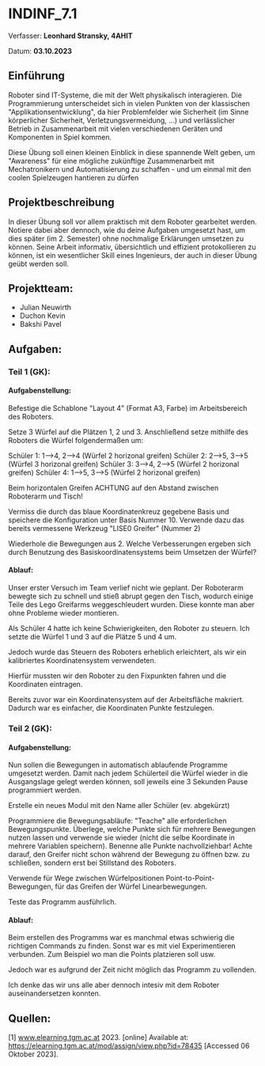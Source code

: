 # INDINF_7.1

Verfasser: **Leonhard Stransky, 4AHIT**

Datum: **03.10.2023**

## Einführung

Roboter sind IT-Systeme, die mit der Welt physikalisch interagieren. Die Programmierung unterscheidet sich in vielen Punkten von der klassischen "Applikationsentwicklung", da hier Problemfelder wie Sicherheit (im Sinne körperlicher Sicherheit, Verletzungsvermeidung, ...) und verlässlicher Betrieb in Zusammenarbeit mit vielen verschiedenen Geräten und Komponenten in Spiel kommen.

Diese Übung soll einen kleinen Einblick in diese spannende Welt geben, um "Awareness" für eine mögliche zukünftige Zusammenarbeit mit Mechatronikern und Automatisierung zu schaffen - und um einmal mit den coolen Spielzeugen hantieren zu dürfen

## Projektbeschreibung

In dieser Übung soll vor allem praktisch mit dem Roboter gearbeitet werden. Notiere dabei aber dennoch, wie du deine Aufgaben umgesetzt hast, um dies später (im 2. Semester) ohne nochmalige Erklärungen umsetzen zu können.
Seine Arbeit informativ, übersichtlich und effizient protokollieren zu können, ist ein wesentlicher Skill eines Ingenieurs, der auch in dieser Übung geübt werden soll.

## Projektteam:

- Julian Neuwirth
- Duchon Kevin
- Bakshi Pavel

## Aufgaben:

### Teil 1 (GK):

#### Aufgabenstellung:

Befestige die Schablone "Layout 4" (Format A3, Farbe) im Arbeitsbereich des Roboters.

Setze 3 Würfel auf die Plätzen 1, 2 und 3. Anschließend setze mithilfe des Roboters die Würfel folgendermaßen um:

Schüler 1: 1-->4, 2-->4 (Würfel 2 horizonal greifen)
Schüler 2: 2-->5, 3-->5 (Würfel 3 horizonal greifen)
Schüler 3: 3-->4, 2-->5 (Würfel 2 horizonal greifen)
Schüler 4: 1-->5, 3-->5 (Würfel 2 horizonal greifen)

Beim horizontalen Greifen ACHTUNG auf den Abstand zwischen Roboterarm und Tisch!

Vermiss die durch das blaue Koordinatenkreuz gegebene Basis und speichere die Konfiguration unter Basis Nummer 10. Verwende dazu das bereits vermessene Werkzeug "LISE0 Greifer" (Nummer 2)

Wiederhole die Bewegungen aus 2. Welche Verbesserungen ergeben sich durch Benutzung des Basiskoordinatensystems beim Umsetzen der Würfel?

#### Ablauf:

Unser erster Versuch im Team verlief nicht wie geplant. Der Roboterarm bewegte sich zu schnell und stieß abrupt gegen den Tisch, wodurch einige Teile des Lego Greifarms weggeschleudert wurden. Diese konnte man aber ohne Probleme wieder montieren.

Als Schüler 4 hatte ich keine Schwierigkeiten, den Roboter zu steuern. Ich setzte die Würfel 1 und 3 auf die Plätze 5 und 4 um.

Jedoch wurde das Steuern des Roboters erheblich erleichtert, als wir ein kalibriertes Koordinatensystem verwendeten.

Hierfür mussten wir den Roboter zu den Fixpunkten fahren und die Koordinaten eintragen.

Bereits zuvor war ein Koordinatensystem auf der Arbeitsfläche makriert. Dadurch war es einfacher, die Koordinaten Punkte festzulegen.

### Teil 2 (GK):

#### Aufgabenstellung:

Nun sollen die Bewegungen in automatisch ablaufende Programme umgesetzt werden. Damit nach jedem Schülerteil die Würfel wieder in die Ausgangslage gelegt werden können, soll jeweils eine 3 Sekunden Pause programmiert werden.

Erstelle ein neues Modul mit den Name aller Schüler (ev. abgekürzt)

Programmiere die Bewegungsabläufe: "Teache" alle erforderlichen Bewegungspunkte. Überlege, welche Punkte sich für mehrere Bewegungen nutzen lassen und verwende sie wieder (nicht die selbe Koordinate in mehrere Variablen speichern). Benenne alle Punkte nachvollziehbar!
Achte darauf, den Greifer nicht schon während der Bewegung zu öffnen bzw. zu schließen, sondern erst bei Stillstand des Roboters.

Verwende für Wege zwischen Würfelpositionen Point-to-Point-Bewegungen, für das Greifen der Würfel Linearbewegungen.

Teste das Programm ausführlich.

#### Ablauf:

Beim erstellen des Programms war es manchmal etwas schwierig die richtigen Commands zu finden. Sonst war es mit viel Experimentieren verbunden. Zum Beispiel wo man die Points platzieren soll usw.

Jedoch war es aufgrund der Zeit nicht möglich das Programm zu vollenden.

Ich denke das wir uns alle aber dennoch intesiv mit dem Roboter auseinandersetzen konnten. 

## Quellen:

[1] www.elearning.tgm.ac.at 2023. [online] 
Available at: https://elearning.tgm.ac.at/mod/assign/view.php?id=78435 [Accessed 06 Oktober 2023].














